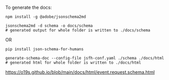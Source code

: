 
To generate the docs:

```
npm install -g @adobe/jsonschema2md

jsonschema2md -d schema -o docs/schema
# generated output for whole folder is written to ./docs/schema
```

OR

```
pip install json-schema-for-humans

generate-schema-doc --config-file jsfh-conf.yaml ./schema ./docs/html
# generated html for whole folder is written to ./docs/html

```


https://o19s.github.io/blob/main/docs/html/event.request.schema.html
